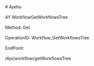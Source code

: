 <br>#     Ayehu</br>
<br>AY WorkflowGetWorkflowsTree</br>
<br>Method: Get</br>
<br>OperationID: Workflow_GetWorkflowsTree</br>
<br>EndPoint:</br>
<br>/Api/workflow/getWorkflowsTree</br>
